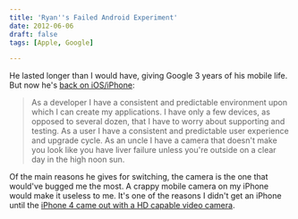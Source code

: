 ```yaml
---
title: 'Ryan''s Failed Android Experiment'
date: 2012-06-06
draft: false
tags: [Apple, Google]

---
```


He lasted longer than I would have, giving Google 3 years of his mobile life. But now he's [back on iOS/iPhone](http://blog.ghettio.com/2012/06/failed-android-experiment.html):

> As a developer I have a consistent and predictable environment upon which I can create my applications. I have only a few devices, as opposed to several dozen, that I have to worry about supporting and testing. As a user I have a consistent and predictable user experience and upgrade cycle. As an uncle I have a camera that doesn't make you look like you have liver failure unless you're outside on a clear day in the high noon sun.

Of the main reasons he gives for switching, the camera is the one that would've bugged me the most. A crappy mobile camera on my iPhone would make it useless to me. It's one of the reasons I didn't get an iPhone until the [iPhone 4 came out with a HD capable video camera](https://chrisenns.com/2010/10/iphone-4-review/).